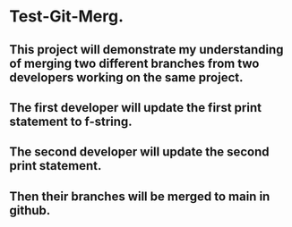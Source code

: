 # Test-Git-Merg.
## This project will demonstrate my understanding of merging two different branches from two developers working on the same project.
## The first developer will update the first print statement to f-string.
## The second developer will update the second print statement.
## Then their branches will be merged to main in github.
#
